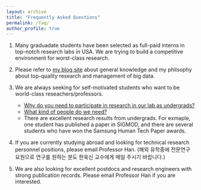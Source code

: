 ```yaml
---
layout: archive
title: "Frequently Asked Questions"
permalink: /faq/
author_profile: true
---
```


1. Many graduadate students have been selected as full-paid interns in top-notch research labs in USA. We are trying to build a competitive environment for worst-class research.

2. Please refer to [my blog site](https://blog.naver.com/lovehan/) about general knowledge and my philsophy about top-quality research and management of big data. 

3. We are always seeking for self-motivated students who want to be world-class reseachers/professors.
   * [Why do you need to participate in research in our lab as undergrads?](https://blog.naver.com/lovehan/220441388780)
   * [What kind of people do we need?](https://blog.naver.com/lovehan/220388845800)
   * There are excellent research results from undergrads. For exmaple,  one student has published a paper in SIGMOD, and there are several students who have won the Samsung Human Tech Paper awards.
   
4. If you are currently studying abroad and looking for technical research personnel positions, please email Professor Han. (해외 유학중에 전문연구요원으로 연구를 원하는 분도 한욱신 교수에게 메일 주시기 바랍니다.)


5. We are also looking for excellent postdocs and research engineers with strong publication records. Please email Professor Han if you are interested.
